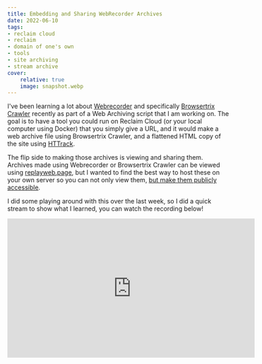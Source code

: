 ```yaml
---
title: Embedding and Sharing WebRecorder Archives
date: 2022-06-10
tags:
- reclaim cloud
- reclaim
- domain of one's own
- tools
- site archiving
- stream archive
cover:
    relative: true
    image: snapshot.webp
---
```


I've been learning a lot about [Webrecorder](https://webrecorder.net/) and specifically [Browsertrix Crawler](https://webrecorder.net/tools#browsertrix) recently as part of a Web Archiving script that I am working on. The goal is to have a tool you could run on Reclaim Cloud (or your local computer using Docker) that you simply give a URL, and it would make a web archive file using Browsertrix Crawler, and a flattened HTML copy of the site using [HTTrack](https://www.httrack.com/).

The flip side to making those archives is viewing and sharing them. Archives made using Webrecorder or Browsertrix Crawler can be viewed using [replayweb.page](https://replayweb.page/), but I wanted to find the best way to host these on your own server so you can not only view them, [but make them publicly accessible](https://replayweb.page/docs/embedding).

I did some playing around with this over the last week, so I did a quick stream to show what I learned, you can watch the recording below!

<iframe title="Embedding and Sharing Webrecorder site archives!" src="https://video.jadin.me/videos/embed/dcdf1007-b1a3-41ff-bfe8-0542cec6f585" allowfullscreen="" sandbox="allow-same-origin allow-scripts allow-popups" width="560" height="315" frameborder="0"></iframe>